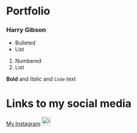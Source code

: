 # Portfolio
### Harry Gibson


- Bulleted
- List

1. Numbered
2. List

**Bold** and _Italic_ and `Code` text


# Links to my social media
[My Instagram](https://www.instagram.com/h.gibs0n/)                 <img src="https://i.pinimg.com/originals/a7/2b/b5/a72bb5bf31303bd5f2fcf20c95603150.png" title="instagram" width="24" />

